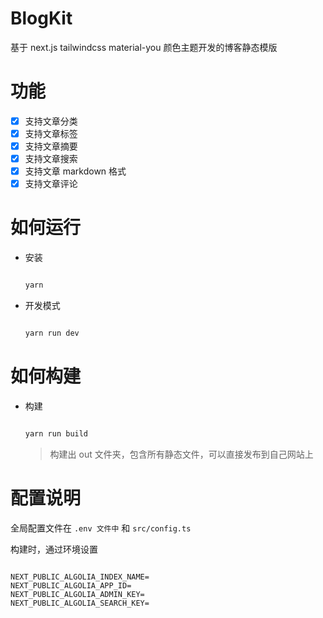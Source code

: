 # BlogKit

基于 next.js tailwindcss material-you 颜色主题开发的博客静态模版

# 功能

- [x] 支持文章分类
- [x] 支持文章标签
- [x] 支持文章摘要
- [x] 支持文章搜索
- [x] 支持文章 markdown 格式
- [x] 支持文章评论

# 如何运行

- 安装

  ```bash

  yarn

  ```

- 开发模式

  ```bash

  yarn run dev

  ```

# 如何构建

- 构建

  ```bash

  yarn run build

  ```

  > 构建出 out 文件夹，包含所有静态文件，可以直接发布到自己网站上

# 配置说明

全局配置文件在 `.env 文件中` 和 `src/config.ts`

构建时，通过环境设置

```env

NEXT_PUBLIC_ALGOLIA_INDEX_NAME=
NEXT_PUBLIC_ALGOLIA_APP_ID=
NEXT_PUBLIC_ALGOLIA_ADMIN_KEY=
NEXT_PUBLIC_ALGOLIA_SEARCH_KEY=

```
